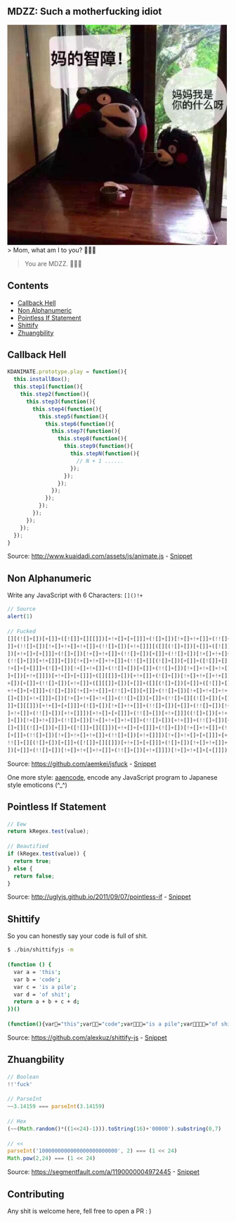 ## MDZZ: Such a motherfucking idiot
<img src="./assets/cover.jpg" width="500">
> Mom, what am I to you? 🙉🙉🙉

> You are MDZZ. 🌚🌚🌚

## Contents
- [Callback Hell](#callback-hell)
- [Non Alphanumeric](#non-alphanumeric)
- [Pointless If Statement](#pointless-if-statement)
- [Shittify](#shittify)
- [Zhuangbility](#zhuangbility)

## Callback Hell

``` javascript
KDANIMATE.prototype.play = function(){
  this.installBox();
  this.step1(function(){
    this.step2(function(){
      this.step3(function(){
        this.step4(function(){
          this.step5(function(){
            this.step6(function(){
              this.step7(function(){
                this.step8(function(){
                  this.step9(function(){
                    this.stepN(function(){
                      // N + 1 ......
                    });
                  });
                });
              });
            });
          });
        });
      });
    });
  });
}
```
Source: http://www.kuaidadi.com/assets/js/animate.js - [Snippet](./snippets/callback-hell.js#L82)

## Non Alphanumeric
Write any JavaScript with 6 Characters: `[]()!+`
``` javascript
// Source
alert(1)

// Fucked
[][(![]+[])[+[]]+([![]]+[][[]])[+!+[]+[+[]]]+(![]+[])[!+[]+!+[]]+(!![]+[])[+[
]]+(!![]+[])[!+[]+!+[]+!+[]]+(!![]+[])[+!+[]]][([][(![]+[])[+[]]+([![]]+[][[]
])[+!+[]+[+[]]]+(![]+[])[!+[]+!+[]]+(!![]+[])[+[]]+(!![]+[])[!+[]+!+[]+!+[]]+
(!![]+[])[+!+[]]]+[])[!+[]+!+[]+!+[]]+(!![]+[][(![]+[])[+[]]+([![]]+[][[]])[+
!+[]+[+[]]]+(![]+[])[!+[]+!+[]]+(!![]+[])[+[]]+(!![]+[])[!+[]+!+[]+!+[]]+(!![
]+[])[+!+[]]])[+!+[]+[+[]]]+([][[]]+[])[+!+[]]+(![]+[])[!+[]+!+[]+!+[]]+(!![]
+[])[+[]]+(!![]+[])[+!+[]]+([][[]]+[])[+[]]+([][(![]+[])[+[]]+([![]]+[][[]])[
+!+[]+[+[]]]+(![]+[])[!+[]+!+[]]+(!![]+[])[+[]]+(!![]+[])[!+[]+!+[]+!+[]]+(!!
[]+[])[+!+[]]]+[])[!+[]+!+[]+!+[]]+(!![]+[])[+[]]+(!![]+[][(![]+[])[+[]]+([![
]]+[][[]])[+!+[]+[+[]]]+(![]+[])[!+[]+!+[]]+(!![]+[])[+[]]+(!![]+[])[!+[]+!+[
]+!+[]]+(!![]+[])[+!+[]]])[+!+[]+[+[]]]+(!![]+[])[+!+[]]]((![]+[])[+!+[]]+(![
]+[])[!+[]+!+[]]+(!![]+[])[!+[]+!+[]+!+[]]+(!![]+[])[+!+[]]+(!![]+[])[+[]]+(!
[]+[][(![]+[])[+[]]+([![]]+[][[]])[+!+[]+[+[]]]+(![]+[])[!+[]+!+[]]+(!![]+[])
[+[]]+(!![]+[])[!+[]+!+[]+!+[]]+(!![]+[])[+!+[]]])[!+[]+!+[]+[+[]]]+[+!+[]]+(
!![]+[][(![]+[])[+[]]+([![]]+[][[]])[+!+[]+[+[]]]+(![]+[])[!+[]+!+[]]+(!![]+[
])[+[]]+(!![]+[])[!+[]+!+[]+!+[]]+(!![]+[])[+!+[]]])[!+[]+!+[]+[+[]]])()
```
Source: https://github.com/aemkei/jsfuck - [Snippet](./snippets/non-alphanumeric.js)

One more style: [aaencode](http://utf-8.jp/public/aaencode.html), encode any JavaScript program to Japanese style emoticons (^_^)

## Pointless If Statement
``` javascript
// Eew
return kRegex.test(value);

// Beautified
if (kRegex.test(value)) {
  return true;
} else {
  return false;
}
```
Source: http://uglyjs.github.io/2011/09/07/pointless-if - [Snippet](./snippets/pointless-if-statement.js)

## Shittify
So you can honestly say your code is full of shit.

``` bash
$ ./bin/shittifyjs -m

(function () {
  var a = 'this';
  var b = 'code';
  var c = 'is a pile';
  var d = 'of shit';
  return a + b + c + d;
})()

(function(){var💩="this";var💩💩="code";var💩💩💩="is a pile";var💩💩💩💩="of shit";return💩+💩💩+💩💩💩+💩💩💩💩})();
```
Source: https://github.com/alexkuz/shittify-js - [Snippet](./snippets/shittify.js)

## Zhuangbility

``` javascript
// Boolean
!!'fuck'

// ParseInt
~~3.14159 === parseInt(3.14159)

// Hex
(~~(Math.random()*((1<<24)-1))).toString(16)+'00000').substring(0,7)

// <<
parseInt('1000000000000000000000000', 2) === (1 << 24)
Math.pow(2,24) === (1 << 24)
```
Source: https://segmentfault.com/a/1190000004972445 - [Snippet](./snippets/zhuangbility.js)

## Contributing
Any shit is welcome here, fell free to open a PR : )
